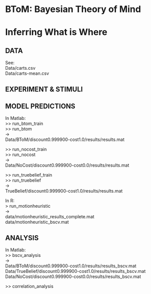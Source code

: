 # BToM: Bayesian Theory of Mind

# Inferring What is Where

## DATA

See:  
Data/carts.csv  
Data/carts-mean.csv  

## EXPERIMENT & STIMULI



## MODEL PREDICTIONS

In Matlab:  
&gt;&gt; run_btom_train  
&gt;&gt; run_btom  
->  
Data/BToM/discount0.999900-cost1.0/results/results.mat  

&gt;&gt; run_nocost_train  
&gt;&gt; run_nocost  
->  
Data/NoCost/discount0.999900-cost0.0/results/results.mat  

&gt;&gt; run_truebelief_train  
&gt;&gt; run_truebelief  
->  
TrueBelief/discount0.999900-cost1.0/results/results.mat  

In R:  
&gt; run_motionheuristic  
->  
data/motionheuristic_results_complete.mat  
data/motionheuristic_bscv.mat

## ANALYSIS

In Matlab:  
&gt;&gt; bscv_analysis  
->  
Data/BToM/discount0.999900-cost1.0/results/results_bscv.mat  
Data/TrueBelief/discount0.999900-cost1.0/results/results_bscv.mat  
Data/NoCost/discount0.999900-cost0.0/results/results_bscv.mat  

&gt;&gt; correlation_analysis  
